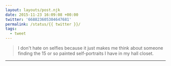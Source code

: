 ```yaml
---
layout: layouts/post.njk
date: 2015-11-23 16:09:08 +00:00
twitter: '668823605304647681'
permalink: /status/{{ twitter }}/
tags: 
  - tweet
---
```


> I don't hate on selfies because it just makes me think about someone finding the 15 or so painted self-portraits I have in my hall closet.

---
